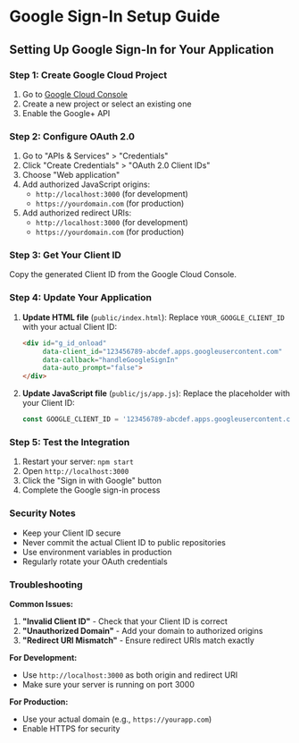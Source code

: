 # Google Sign-In Setup Guide

## Setting Up Google Sign-In for Your Application

### Step 1: Create Google Cloud Project

1. Go to [Google Cloud Console](https://console.cloud.google.com/)
2. Create a new project or select an existing one
3. Enable the Google+ API

### Step 2: Configure OAuth 2.0

1. Go to "APIs & Services" > "Credentials"
2. Click "Create Credentials" > "OAuth 2.0 Client IDs"
3. Choose "Web application"
4. Add authorized JavaScript origins:
   - `http://localhost:3000` (for development)
   - `https://yourdomain.com` (for production)
5. Add authorized redirect URIs:
   - `http://localhost:3000` (for development)
   - `https://yourdomain.com` (for production)

### Step 3: Get Your Client ID

Copy the generated Client ID from the Google Cloud Console.

### Step 4: Update Your Application

1. **Update HTML file** (`public/index.html`):
   Replace `YOUR_GOOGLE_CLIENT_ID` with your actual Client ID:
   ```html
   <div id="g_id_onload"
        data-client_id="123456789-abcdef.apps.googleusercontent.com"
        data-callback="handleGoogleSignIn"
        data-auto_prompt="false">
   </div>
   ```

2. **Update JavaScript file** (`public/js/app.js`):
   Replace the placeholder with your Client ID:
   ```javascript
   const GOOGLE_CLIENT_ID = '123456789-abcdef.apps.googleusercontent.com';
   ```

### Step 5: Test the Integration

1. Restart your server: `npm start`
2. Open `http://localhost:3000`
3. Click the "Sign in with Google" button
4. Complete the Google sign-in process

### Security Notes

- Keep your Client ID secure
- Never commit the actual Client ID to public repositories
- Use environment variables in production
- Regularly rotate your OAuth credentials

### Troubleshooting

**Common Issues:**
1. **"Invalid Client ID"** - Check that your Client ID is correct
2. **"Unauthorized Domain"** - Add your domain to authorized origins
3. **"Redirect URI Mismatch"** - Ensure redirect URIs match exactly

**For Development:**
- Use `http://localhost:3000` as both origin and redirect URI
- Make sure your server is running on port 3000

**For Production:**
- Use your actual domain (e.g., `https://yourapp.com`)
- Enable HTTPS for security
